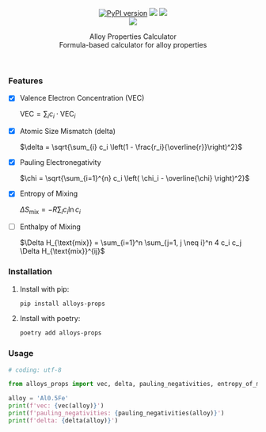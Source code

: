 
<div align="center">
  <p>
    <a href="https://badge.fury.io/py/alloys-props"><img src="https://badge.fury.io/py/alloys-props.svg" alt="PyPI version"></a>
    <a href="https://pepy.tech/project/alloys-props"><img src="https://static.pepy.tech/badge/alloys-props"></a>
    <a href="https://github.com/abdoulfataoh/alloys-props"><img src="https://github.com/abdoulfataoh/alloys-props/actions/workflows/test.yaml/badge.svg"></a> <br>
    <a href="https://github.com/abdoulfataoh/alloys-props"><img src="https://github.com/abdoulfataoh/alloys-props/actions/workflows/publish.yaml/badge.svg"></a>
  </p>
     <p>Alloy Properties Calculator <br> Formula-based calculator for alloy properties</p>
     <br>
</div>


### Features

- [x] Valence Electron Concentration (VEC)

    $\text{VEC} = \sum_{i} c_i \cdot \text{VEC}_i$

- [x] Atomic Size Mismatch (delta)

  $\delta = \sqrt{\sum_{i} c_i \left(1 - \frac{r_i}{\overline{r}}\right)^2}$


- [x] Pauling Electronegativity

  $\chi = \sqrt{\sum_{i=1}^{n} c_i \left( \chi_i - \overline{\chi} \right)^2}$

- [x] Entropy of Mixing

    $\Delta S_{\text{mix}} = -R \sum_{i} c_i \ln c_i$


- [ ] Enthalpy of Mixing

    $\Delta H_{\text{mix}} = \sum_{i=1}^n \sum_{j=1, j \neq i}^n 4 c_i c_j \Delta H_{\text{mix}}^{ij}$



### Installation

1. Install with pip:
    ```bash
    pip install alloys-props
    ```

2. Install with poetry:
    ```bash
    poetry add alloys-props
    ```

### Usage

```python
# coding: utf-8

from alloys_props import vec, delta, pauling_negativities, entropy_of_mixing

alloy = 'Al0.5Fe'
print(f'vec: {vec(alloy)}')
print(f'pauling_negativities: {pauling_negativities(alloy)}')
print(f'delta: {delta(alloy)}')

